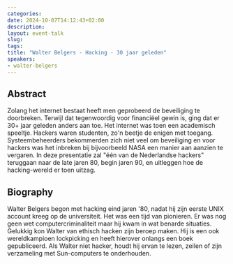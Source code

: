 ```yaml
---
categories:
date: 2024-10-07T14:12:43+02:00
description:
layout: event-talk
slug:
tags:
title: "Walter Belgers - Hacking - 30 jaar geleden"
speakers:
- walter-belgers
---
```


## Abstract

Zolang het internet bestaat heeft men geprobeerd de beveiliging te doorbreken. Terwijl dat tegenwoordig voor financiëel gewin is, ging dat er 30+ jaar geleden anders aan toe. Het internet was toen een academisch speeltje. Hackers waren studenten, zo'n beetje de enigen met toegang. Systeembeheerders bekommerden zich niet veel om beveiliging en voor hackers was het inbreken bij bijvoorbeeld NASA een manier aan aanzien te vergaren. In deze presentatie zal "één van de Nederlandse hackers" teruggaan naar de late jaren 80, begin jaren 90, en uitleggen hoe de hacking-wereld er toen uitzag.

## Biography

Walter Belgers begon met hacking eind jaren '80, nadat hij zijn eerste UNIX account kreeg op de universiteit. Het was een tijd van pionieren. Er was nog geen wet computercriminaliteit maar hij kwam in wat benarde situaties. Gelukkig kon Walter van ethisch hacken zijn beroep maken. Hij is een ook wereldkampioen lockpicking en heeft hierover onlangs een boek gepubliceerd. Als Walter niet hacker, houdt hij ervan te lezen, zeilen of zijn verzameling met Sun-computers te onderhouden.
